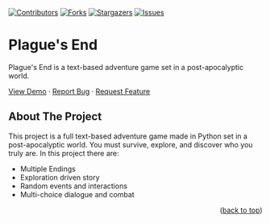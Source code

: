 <!-- Improved compatibility of back to top link: See: https://github.com/othneildrew/Best-README-Template/pull/73 -->
<a name="readme-top"></a>

[![Contributors][contributors-shield]][contributors-url]
[![Forks][forks-shield]][forks-url]
[![Stargazers][stars-shield]][stars-url]
[![Issues][issues-shield]][issues-url]

# Plague's End

Plague's End is a text-based adventure game set in a post-apocalyptic world.

<a href="https://github.com/dalton-f/plagues-end/">View Demo</a>
·
<a href="https://github.com/dalton-f/plagues-end/issues">Report Bug</a>
·
<a href="https://github.com/dalton-f/plagues-end//issues">Request Feature</a>


<!-- ABOUT THE PROJECT -->
## About The Project

This project is a full text-based adventure game made in Python set in a post-apocalyptic world. You must survive, explore, and discover who you truly are. In this project there are:

* Multiple Endings
* Exploration driven story
* Random events and interactions
* Multi-choice dialogue and combat

<p align="right">(<a href="#readme-top">back to top</a>)</p>

<!-- MARKDOWN LINKS & IMAGES -->

<!-- https://www.markdownguide.org/basic-syntax/#reference-style-links -->
[contributors-shield]: https://img.shields.io/github/contributors/dalton-f/plagues-end.svg?style=for-the-badge
[contributors-url]: https://github.com/dalton-f/plagues-end/graphs/contributors
[forks-shield]: https://img.shields.io/github/forks/dalton-f/plagues-end.svg?style=for-the-badge
[forks-url]: https://github.com/dalton-f/plagues-end/network/members
[stars-shield]: https://img.shields.io/github/stars/dalton-f/plagues-end.svg?style=for-the-badge
[stars-url]: https://github.com/dalton-f/plagus-end/stargazers
[issues-shield]: https://img.shields.io/github/issues/dalton-f/plagues-end.svg?style=for-the-badge
[issues-url]: https://github.com/dalton-f/plagues-end/issues
